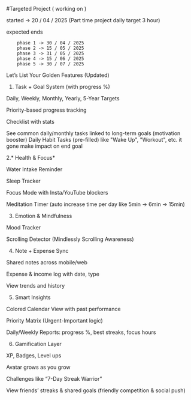 #Targeted Project ( working on )

started -> 20 / 04 / 2025 (Part time project daily target 3 hour)

expected ends

        phase 1 -> 30 / 04 / 2025 
        phase 2 -> 15 / 05 / 2025
        phase 3 -> 31 / 05 / 2025
        phase 4 -> 15 / 06 / 2025
        phase 5 -> 30 / 07 / 2025

Let’s List Your Golden Features (Updated)

1. Task + Goal System (with progress %)

Daily, Weekly, Monthly, Yearly, 5-Year Targets

Priority-based progress tracking

Checklist with stats

See common daily/monthly tasks linked to long-term goals (motivation booster)
Daily Habit Tasks (pre-filled) like "Wake Up", "Workout", etc. it gone make impact on end goal

2.* Health & Focus*

Water Intake Reminder

Sleep Tracker

Focus Mode with Insta/YouTube blockers

Meditation Timer (auto increase time per day like 5min → 6min → 15min)

3. Emotion & Mindfulness

Mood Tracker

Scrolling Detector (Mindlessly Scrolling Awareness)


4. Note + Expense Sync

Shared notes across mobile/web

Expense & income log with date, type

View trends and history


5. Smart Insights

Colored Calendar View with past performance

Priority Matrix (Urgent-Important logic)

Daily/Weekly Reports: progress %, best streaks, focus hours


6. Gamification Layer

XP, Badges, Level ups

Avatar grows as you grow

Challenges like “7-Day Streak Warrior”

View friends’ streaks & shared goals (friendly competition & social push)
